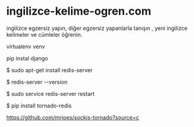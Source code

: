 ingilizce-kelime-ogren.com
==========================

ingilizce egzersiz yapın, diğer egzersiz yapanlarla tanışın , yeni  ingilizce kelimeler ve cümleler öğrenin.


virtualenv venv

pip instal django

$ sudo apt-get install redis-server

$ redis-server --version

$ sudo service redis-server restart

$ pip install tornado-redis

https://github.com/mrjoes/sockjs-tornado?source=c
